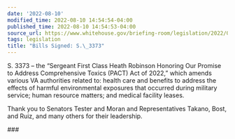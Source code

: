 ```yaml
---
date: '2022-08-10'
modified_time: 2022-08-10 14:54:54-04:00
published_time: 2022-08-10 14:54:53-04:00
source_url: https://www.whitehouse.gov/briefing-room/legislation/2022/08/10/bills-signed-s-3373/
tags: legislation
title: "Bills Signed: S.\_3373"
---
```

 
S. 3373 – the “Sergeant First Class Heath Robinson Honoring Our Promise
to Address Comprehensive Toxics (PACT) Act of 2022,” which amends
various VA authorities related to: health care and benefits to address
the effects of harmful environmental exposures that occurred during
military service; human resource matters; and medical facility leases.  
  
Thank you to Senators Tester and Moran and Representatives Takano, Bost,
and Ruiz, and many others for their leadership.

\###
